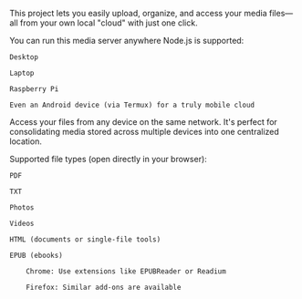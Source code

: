 This project lets you easily upload, organize, and access your media files—all from your own local "cloud" with just one click.

You can run this media server anywhere Node.js is supported:

    Desktop

    Laptop

    Raspberry Pi

    Even an Android device (via Termux) for a truly mobile cloud

Access your files from any device on the same network. It's perfect for consolidating media stored across multiple devices into one centralized location.

Supported file types (open directly in your browser):

    PDF

    TXT

    Photos

    Videos

    HTML (documents or single-file tools)

    EPUB (ebooks)

        Chrome: Use extensions like EPUBReader or Readium

        Firefox: Similar add-ons are available

